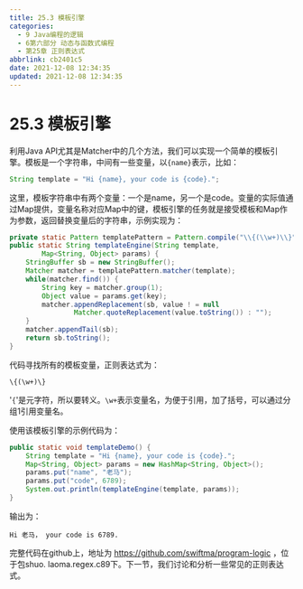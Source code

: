 ```yaml
---
title: 25.3 模板引擎
categories:
  - 9 Java编程的逻辑
  - 6第六部分 动态与函数式编程
  - 第25章 正则表达式
abbrlink: cb2401c5
date: 2021-12-08 12:34:35
updated: 2021-12-08 12:34:35
---
```

# 25.3 模板引擎
利用Java API尤其是Matcher中的几个方法，我们可以实现一个简单的模板引擎。模板是一个字符串，中间有一些变量，以`{name}`表示，比如：

```java
String template = "Hi {name}, your code is {code}.";
```

这里，模板字符串中有两个变量：一个是name，另一个是code。变量的实际值通过Map提供，变量名称对应Map中的键，模板引擎的任务就是接受模板和Map作为参数，返回替换变量后的字符串，示例实现为：

```java
private static Pattern templatePattern = Pattern.compile("\\{(\\w+)\\}");
public static String templateEngine(String template,
        Map<String, Object> params) {
    StringBuffer sb = new StringBuffer();
    Matcher matcher = templatePattern.matcher(template);
    while(matcher.find()) {
        String key = matcher.group(1);
        Object value = params.get(key);
        matcher.appendReplacement(sb, value ! = null
                Matcher.quoteReplacement(value.toString()) : "");
    }
    matcher.appendTail(sb);
    return sb.toString();
}
```

代码寻找所有的模板变量，正则表达式为：

```
\{(\w+)\}
```

'`{`'是元字符，所以要转义。`\w+`表示变量名，为便于引用，加了括号，可以通过分组1引用变量名。

使用该模板引擎的示例代码为：

```java
public static void templateDemo() {
    String template = "Hi {name}, your code is {code}.";
    Map<String, Object> params = new HashMap<String, Object>();
    params.put("name", "老马");
    params.put("code", 6789);
    System.out.println(templateEngine(template, params));
}
```

输出为：

```
Hi 老马， your code is 6789.
```

完整代码在github上，地址为 https://github.com/swiftma/program-logic ，位于包shuo. laoma.regex.c89下。下一节，我们讨论和分析一些常见的正则表达式。
